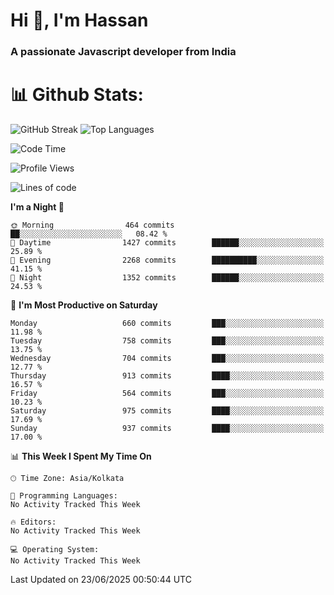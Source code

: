 # Hi 👋, I'm Hassan
### A passionate Javascript developer from India


# 📊 Github Stats:
![GitHub Streak](https://github-readme-streak-stats.herokuapp.com/?user=codeblooded47&theme=dracula&hide_border=false)
![Top Languages](https://github-readme-stats.vercel.app/api/top-langs/?username=codeblooded47&layout=compact&theme=dracula)



<!--START_SECTION:waka-->
![Code Time](http://img.shields.io/badge/Code%20Time-883%20hrs%201%20min-blue)

![Profile Views](http://img.shields.io/badge/Profile%20Views-6-blue)

![Lines of code](https://img.shields.io/badge/From%20Hello%20World%20I%27ve%20Written-24.1%20million%20lines%20of%20code-blue)

**I'm a Night 🦉** 

```text
🌞 Morning                464 commits         ██░░░░░░░░░░░░░░░░░░░░░░░   08.42 % 
🌆 Daytime                1427 commits        ██████░░░░░░░░░░░░░░░░░░░   25.89 % 
🌃 Evening                2268 commits        ██████████░░░░░░░░░░░░░░░   41.15 % 
🌙 Night                  1352 commits        ██████░░░░░░░░░░░░░░░░░░░   24.53 % 
```
📅 **I'm Most Productive on Saturday** 

```text
Monday                   660 commits         ███░░░░░░░░░░░░░░░░░░░░░░   11.98 % 
Tuesday                  758 commits         ███░░░░░░░░░░░░░░░░░░░░░░   13.75 % 
Wednesday                704 commits         ███░░░░░░░░░░░░░░░░░░░░░░   12.77 % 
Thursday                 913 commits         ████░░░░░░░░░░░░░░░░░░░░░   16.57 % 
Friday                   564 commits         ███░░░░░░░░░░░░░░░░░░░░░░   10.23 % 
Saturday                 975 commits         ████░░░░░░░░░░░░░░░░░░░░░   17.69 % 
Sunday                   937 commits         ████░░░░░░░░░░░░░░░░░░░░░   17.00 % 
```


📊 **This Week I Spent My Time On** 

```text
🕑︎ Time Zone: Asia/Kolkata

💬 Programming Languages: 
No Activity Tracked This Week

🔥 Editors: 
No Activity Tracked This Week

💻 Operating System: 
No Activity Tracked This Week
```


 Last Updated on 23/06/2025 00:50:44 UTC
<!--END_SECTION:waka-->

